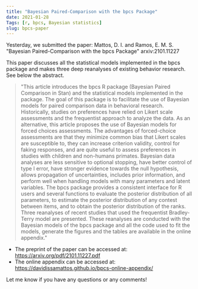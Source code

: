 ```yaml
---
title: "Bayesian Paired-Comparison with the bpcs Package"
date: 2021-01-28
Tags: [r, bpcs, Bayesian statistics]
slug: bpcs-paper
---
```


Yesterday, we submitted the paper: Mattos, D. I. and Ramos, E. M. S. "Bayesian Paired-Comparison with the bpcs Package" arxiv:2101.11227

This paper discusses all the statistical models implemented in the bpcs package and makes three deep reanalyses of existing behavior research. See below the abstract.

> "This article introduces the bpcs R package (Bayesian Paired Comparison in Stan) and the statistical models implemented in the package. The goal of this package is to facilitate the use of Bayesian models for paired comparison data in behavioral research. Historically, studies on preferences have relied on Likert scale assessments and the frequentist approach to analyze the data. As an alternative, this article proposes the use of Bayesian models for forced choices assessments. The advantages of forced-choice assessments are that they minimize common bias that Likert scales are susceptible to, they can increase criterion validity, control for faking responses, and are quite useful to assess preferences in studies with children and non-humans primates. Bayesian data analyses are less sensitive to optional stopping, have better control of type I error, have stronger evidence towards the null hypothesis, allows propagation of uncertainties, includes prior information, and perform well when handling models with many parameters and latent variables. The bpcs package provides a consistent interface for R users and several functions to evaluate the posterior distribution of all parameters, to estimate the posterior distribution of any contest between items, and to obtain the posterior distribution of the ranks. Three reanalyses of recent studies that used the frequentist Bradley-Terry model are presented. These reanalyses are conducted with the Bayesian models of the bpcs package and all the code used to fit the models, generate the figures and the tables are available in the online appendix."

* The preprint of the paper can be accessed at: https://arxiv.org/pdf/2101.11227.pdf
* The online appendix can be accessed at: https://davidissamattos.github.io/bpcs-online-appendix/

Let me know if you have any questions or any comments!